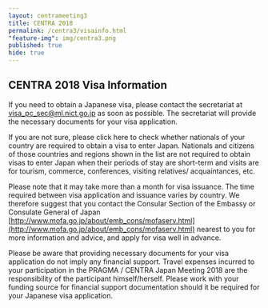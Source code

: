 ```yaml
---
layout: centrameeting3
title: CENTRA 2018
permalink: /centra3/visainfo.html
"feature-img": img/centra3.png
published: true
hide: true
---
```


## CENTRA 2018 Visa Information
  
If you need to obtain a Japanese visa, please contact the secretariat at visa_pc_sec@ml.nict.go.jp as soon as possible. The secretariat will provide the necessary documents for your visa application.  

If you are not sure, please click here to check whether nationals of your country are required to obtain a visa to enter Japan. Nationals and citizens of those countries and regions shown in the list are not required to obtain visas to enter Japan when their periods of stay are short-term and visits are for tourism, commerce, conferences, visiting relatives/ acquaintances, etc.  

Please note that it may take more than a month for visa issuance. The time required between visa application and issuance varies by country. We therefore suggest that you contact the Consular Section of the Embassy or Consulate General of Japan [http://www.mofa.go.jp/about/emb_cons/mofaserv.html](http://www.mofa.go.jp/about/emb_cons/mofaserv.html) nearest to you for more information and advice, and apply for visa well in advance.  

Please be aware that providing necessary documents for your visa application do not imply any financial support. Travel expenses incurred to your participation in the PRAGMA / CENTRA Japan Meeting 2018 are the responsibility of the participant himself/herself. Please work with your funding source for financial support documentation should it be required for your Japanese visa application.  

